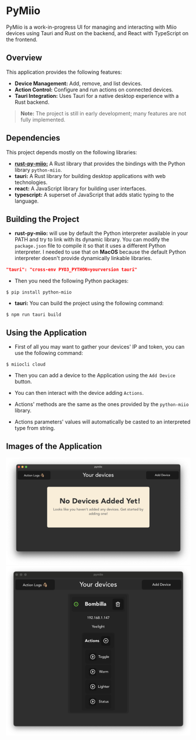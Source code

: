 # PyMiio

PyMiio is a work-in-progress UI for managing and interacting with Miio devices using Tauri and Rust on the backend, and React with TypeScript on the frontend.

## Overview

This application provides the following features:
- **Device Management:** Add, remove, and list devices.
- **Action Control:** Configure and run actions on connected devices.
- **Tauri Integration:** Uses Tauri for a native desktop experience with a Rust backend.

> **Note:** The project is still in early development; many features are not fully implemented.

## Dependencies

This project depends mostly on the following libraries:
- [**rust-py-miio:**](https://github.com/juancabe/rust-py-miio) A Rust library that provides the bindings with the Python library
`python-miio`.
- **tauri:** A Rust library for building desktop applications with web technologies.
- **react:** A JavaScript library for building user interfaces.
- **typescript:** A superset of JavaScript that adds static typing to the language.


## Building the Project

- **rust-py-miio:** will use by default the Python interpreter available in your PATH and try to link with its dynamic library.
You can modify the `package.json` file to compile it so that it uses a different Python interpreter.
I needed to use that on **MacOS** because the default Python interpreter doesn't provide dynamically linkable libraries.
``` json
"tauri": "cross-env PYO3_PYTHON=yourversion tauri"
```
- Then you need the following Python packages:
```shell
$ pip install python-miio
```

- **tauri:** You can build the project using the following command:
```shell
$ npm run tauri build
```

## Using the Application

- First of all you may want to gather your devices' IP and token, you can use the following command:
```shell
$ miiocli cloud
```

- Then you can add a device to the Application using the `Add Device` button.

- You can then interact with the device adding `Actions`.

- Actions' methods are the same as the ones provided by the `python-miio` library.

- Actions parameters' values will automatically be casted to an interpreted type from string.

## Images of the Application

![Without a device](./readme-assets/nodevices.png)
![With a device](./readme-assets/bombilla.png)
